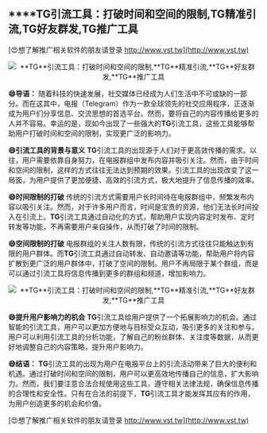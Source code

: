 ## ****TG**引流工具：打破时间和空间的限制,**TG**精准引流,**TG**好友群发,**TG**推广工具**

[😍想了解推广相关软件的朋友请登录 http://www.vst.tw](http://www.vst.tw)

 <center><img src="https://vst.tw/MP4/tuiguang/png/1.png" alt="**TG**引流工具：打破时间和空间的限制,**TG**精准引流,**TG**好友群发,**TG**推广工具"></center>

**😄导语：**
随着科技的快速发展，社交媒体已经成为人们生活中不可或缺的一部分。而在这其中，电报（Telegram）作为一款全球领先的社交应用程序，正逐渐成为用户们分享信息、交流思想的首选平台。然而，要将自己的内容传播给更多的人并不容易。幸运的是，现如今出现了一些强大的**TG**引流工具，这些工具能够帮助用户打破时间和空间的限制，实现更广泛的影响力。

**😄引流工具的背景与意义**
**TG**引流工具的出现源于人们对于更高效传播的需求。以往，用户需要依靠自身努力，在电报群组中发布内容并吸引关注。然而，由于时间和空间的限制，这样的方式往往无法达到预期的效果。引流工具的出现改变了这一局面，为用户提供了更加便捷、高效的引流方式，极大地提升了信息传播的效率。

**😄时间限制的打破**
传统的引流方式需要用户长时间待在电报群组中，频繁发布内容以吸引关注。然而，对于许多用户而言，时间是宝贵的资源，他们无法长时间投入在引流上。**TG**引流工具通过自动化的方式，帮助用户实现内容定时发布、定时转发等功能，不再需要用户亲自操作，从而打破了时间的限制。

**😄空间限制的打破**
电报群组的关注人数有限，传统的引流方式往往只能触达到有限的用户群体。而**TG**引流工具通过自动转发、自动邀请等功能，帮助用户将内容扩散到更广泛的用户群体中，打破了空间的限制。用户不再局限于某个群组，而是可以通过引流工具将信息传播到更多的群组和频道，增加影响力。

 <center><img src="https://vst.tw/MP4/tuiguang/png/8.png" alt="**TG**引流工具：打破时间和空间的限制,**TG**精准引流,**TG**好友群发,**TG**推广工具"></center>

**😄提升用户影响力的机会**
**TG**引流工具给用户提供了一个拓展影响力的机会。通过智能的引流工具，用户可以更加方便地与目标受众互动，吸引更多的关注和参与。用户可以利用引流工具的分析功能，了解自己的粉丝群体、关注度等数据，从而更好地调整自己的内容策略，提升用户影响力。

**😄结语：**
**TG**引流工具的出现为用户在电报平台上的引流活动带来了巨大的便利和机遇。通过打破时间和空间的限制，用户可以更高效地传播自己的信息，扩大影响力。然而，我们要注意合法合规使用这些工具，遵守相关法律法规，确保信息传播的合理性和安全性。只有在合法的前提下，**TG**引流工具才能发挥其应有的作用，为用户创造更多的机会和价值。

[😍想了解推广相关软件的朋友请登录 http://www.vst.tw](http://www.vst.tw)



